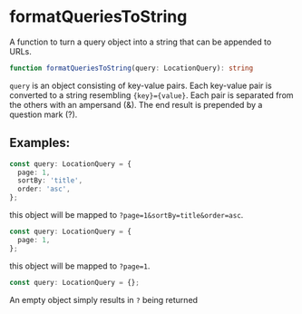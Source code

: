 # formatQueriesToString
A function to turn a query object into a string that can be appended to URLs.

```typescript
function formatQueriesToString(query: LocationQuery): string
```

``query`` is an object consisting of key-value pairs. Each key-value pair is converted to a string resembling ``{key}={value}``. Each pair is separated from the others with an ampersand (&). The end result is prepended by a question mark (?).

## Examples:

```typescript
const query: LocationQuery = {
  page: 1,
  sortBy: 'title',
  order: 'asc',
};
```

this object will be mapped to ``?page=1&sortBy=title&order=asc``.

```typescript
const query: LocationQuery = {
  page: 1,
};
```

this object will be mapped to ``?page=1``.

```typescript
const query: LocationQuery = {};
```

An empty object simply results in ``?`` being returned
